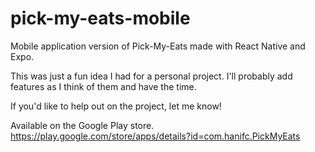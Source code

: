 # pick-my-eats-mobile
Mobile application version of Pick-My-Eats made with React Native and Expo.  

This was just a fun idea I had for a personal project.  I'll probably add features as I think of them and have the time.

If you'd like to help out on the project, let me know!

Available on the Google Play store. 
https://play.google.com/store/apps/details?id=com.hanifc.PickMyEats
